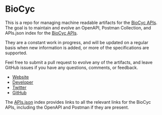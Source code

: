 # BioCycThis is a repo for managing machine readable artifacts for the [BioCyc APIs](https://ecocyc.org/). The goal is to maintain and evolve an OpenAPI, Postman Collection, and APIs.json index for the [BioCyc APIs](https://ecocyc.org/).They are a constant work in progress, and will be updated on a regular basis when new information is added, or more of the specifications are supported.Feel free to submit a pull request to evolve any of the artifacts, and leave GitHub issues if you have any questions, comments, or feedback.- [Website](https://ecocyc.org/)- [Developer](https://ecocyc.org/)- [Twitter](https://twitter.com/BioCyc)- [GitHub](https://github.com/biocycle)The [APIs.json](https://github.com/api-evangelist/biocyc/blob/master/apis.json) index provides links to all the relevant links for the BioCyc APIs, including the OpenAPI and Postman if they are present.